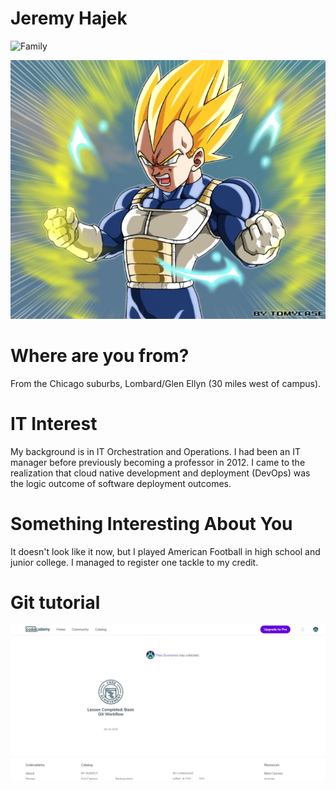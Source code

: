 # Jeremy Hajek
![Family](images/family.jpg "Family")

![Prince of all Sayans](images/vegeta.jpg "Vegeta")

# Where are you from?

From the Chicago suburbs, Lombard/Glen Ellyn (30 miles west of campus).

# IT Interest

My background is in IT Orchestration and Operations.  I had been an IT manager before previously becoming a professor in 2012.  I came to the realization that cloud native development and deployment (DevOps) was the logic outcome of software deployment outcomes. 

# Something Interesting About You

It doesn't look like it now, but I played American Football in high school and junior college.  I managed to register one tackle to my credit.

# Git tutorial

![Git Tutorial](images/badge.jpg "Result")